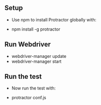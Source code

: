 ## Setup
- Use npm to install Protractor globally with:

- npm install -g protractor

## Run Webdriver

- webdriver-manager update
- webdriver-manager start

## Run the test
- Now run the test with:

- protractor conf.js